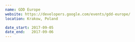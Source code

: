 ```yaml
---
name: GDD Europe
website: https://developers.google.com/events/gdd-europe/
location: Krakow, Poland

date_start: 2017-09-05
date_end:   2017-09-06
---
```

